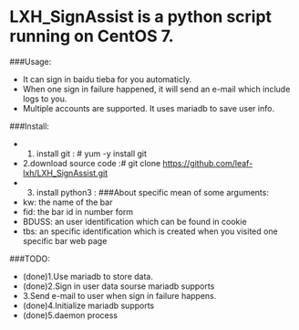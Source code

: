  # LXH_SignAssist is a python script running on CentOS 7. 

###Usage:
 - It can sign in baidu tieba for you automaticly.
 - When one sign in failure happened, it will send an e-mail which include logs to you.
 - Multiple accounts are supported.  It uses mariadb to save user info.


###Install:
 - 1. install git : # yum -y install git
 - 2.download source code :# git clone https://github.com/leaf-lxh/LXH_SignAssist.git	
 - 3. install python3 : 
###About specific mean of some arguments:
 - kw: the name of the bar
 - fid: the bar id in number form
 - BDUSS: an user identification which can be found in cookie
 - tbs: an specific identification which is created when you visited one specific bar web page


###TODO: 
 - (done)1.Use mariadb to store data.
 - (done)2.Sign in user data sourse mariadb supports
 - 3.Send e-mail to user when sign in failure happens.
 - (done)4.Initialize mariadb supports
 - (done)5.daemon process
